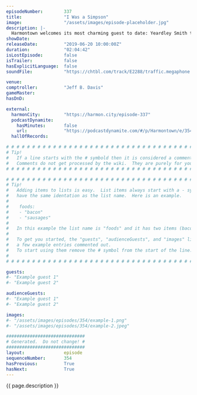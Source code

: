 ```yaml
---
episodeNumber:        337
title:                "I Was a Simpson"
image:                "/assets/images/episode-placeholder.jpg"
description: |-
  Harmontown welcomes its most charming guest to date: Yeardley Smith to the show. The star of Maximum Overdrive, Hermans' Head, and nothing else, is revealed to be a font of charisma, wisdom, and behind-the-scenes stories that enrapture the mayor himself. Also, we've got TWO COMPTROLLERS. That's right, Jeff and Brandon: Pandamonium at the Podium...
showDate:             
releaseDate:          "2019-06-20 10:00:00Z"
duration:             "02:04:42"
isLostEpisode:        false
isTrailer:            false
hasExplicitLanguage:  false
soundFile:            "https://chtbl.com/track/E2288/traffic.megaphone.fm/STA8035609369.mp3?updated=1596672176"

venue:                
comptroller:          "Jeff B. Davis"
gameMaster:           
hasDnD:               

external:
  harmonCity:         "https://harmon.city/episode-337"
  podcastDynamite:
    hasMinutes:       false
    url:              "https://podcastdynamite.com/#/p/Harmontown/e/354/337"
  hallOfRecords:      

# # # # # # # # # # # # # # # # # # # # # # # # # # # # # # # # # # # # # # # # # # # # #
# Tip!
#   If a line starts with the # symbold then it is considered a comment.
#   Comments do not get processed by the wiki.  They are purely for your information.
# # # # # # # # # # # # # # # # # # # # # # # # # # # # # # # # # # # # # # # # # # # # #

# # # # # # # # # # # # # # # # # # # # # # # # # # # # # # # # # # # # # # # # # # # # #
# Tip!
#   Adding items to lists is easy.  List items always start with a - symbol and have
#   have the same identation as the list name.  Here is an example.
#
#    foods:
#    - "bacon"
#    - "sausages"
#
#   In this example the list name is "foods" and it has two items (bacon, and sausages).
#
#   To get you started, the "guests", "audienceGuests", and "images" lists below have
#   a few example entries commented out.
#   To start using them remove the # symbol from the start of the line.
#
# # # # # # # # # # # # # # # # # # # # # # # # # # # # # # # # # # # # # # # # # # # # #

guests:
#- "Example guest 1"
#- "Example guest 2"

audienceGuests:
#- "Example guest 1"
#- "Example guest 2"

images:
#- "/assets/images/episodes/354/example-1.png"
#- "/assets/images/episodes/354/example-2.jpeg"

##############################
# Generated.  Do not change! #
##############################
layout:               episode
sequenceNumber:       354
hasPrevious:          True
hasNext:              True
---
```


<!-- The episode description will be rendered here -->
{{ page.description }}

<!-- Add your content BELOW here -->
<!-- vvvvvvvvvvvvvvvvvvvvvvvvvvv -->




<!-- ^^^^^^^^^^^^^^^^^^^^^^^^^^^ -->
<!-- Add your content ABOVE here -->

<!-- The episode gallery will be rendered here -->